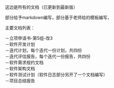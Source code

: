 这边是所有的文档（已更新到最新版）<br/>

部分给予markdown编写，部分基于老师给的模板编写，<br/>

主要文档列表：<br/>

－立项申请书-第5组-改3 <br/>
－软件开发计划 <br/>
－迭代计划，每个迭代一份计划，共四份	<br/>
－迭代评估报告，每个迭代一份报告，共四份 <br/>
－软件需求规约文档	<br/>
－软件架构文档		<br/>
－软件测试计划（软件日志部分另开了一个文档编写）	<br/>
－项目总结报告	<br/>
